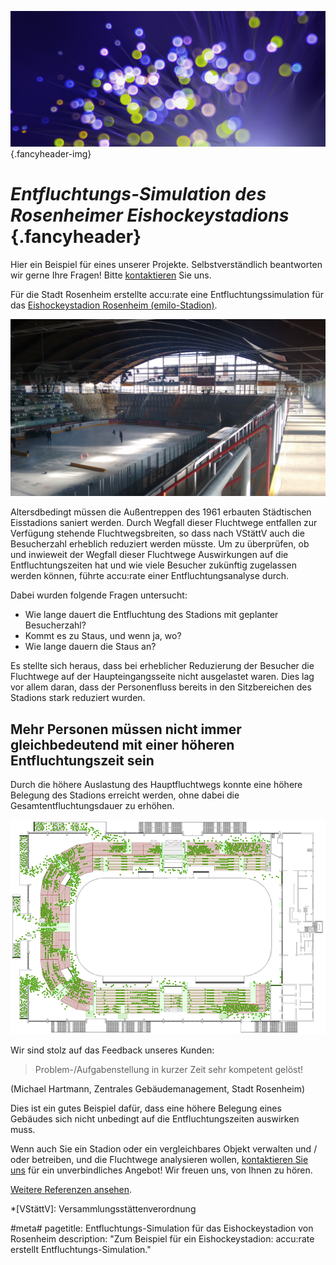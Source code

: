 ![](/img/accurate-bild-3.jpg) {.fancyheader-img}
# *Entfluchtungs-Simulation des Rosenheimer Eishockeystadions* {.fancyheader}

Hier ein Beispiel für eines unserer Projekte.
Selbstverständlich beantworten wir gerne Ihre Fragen!
Bitte [kontaktieren](kontakt) Sie uns.

Für die Stadt Rosenheim erstellte accu:rate eine Entfluchtungssimulation für das [Eishockeystadion Rosenheim (emilo-Stadion)](https://de.wikipedia.org/wiki/Emilo-Stadion).

![Rosenheim-Eishockeystadion](img/referenzen/rosenheim-eishockeystadion.jpg)

Altersdbedingt müssen die Außentreppen des 1961 erbauten Städtischen Eisstadions saniert werden. Durch Wegfall dieser Fluchtwege entfallen zur Verfügung stehende Fluchtwegsbreiten, so dass nach VStättV auch die Besucherzahl erheblich reduziert werden müsste. Um zu überprüfen, ob und inwieweit der Wegfall dieser Fluchtwege Auswirkungen auf die Entfluchtungszeiten hat und wie viele Besucher zukünftig zugelassen werden können, führte accu:rate einer Entfluchtungsanalyse durch. 

Dabei wurden folgende Fragen untersucht: 

* Wie lange dauert die Entfluchtung des Stadions mit geplanter Besucherzahl?
* Kommt es zu Staus, und wenn ja, wo?
* Wie lange dauern die Staus an?

Es stellte sich heraus, dass bei erheblicher Reduzierung der Besucher die Fluchtwege auf der Haupteingangsseite nicht ausgelastet waren. Dies lag vor allem daran, dass der Personenfluss bereits in den Sitzbereichen des Stadions stark reduziert wurden. 

## Mehr Personen müssen nicht immer gleichbedeutend mit einer höheren Entfluchtungszeit sein

Durch die höhere Auslastung des Hauptfluchtwegs konnte eine höhere Belegung des Stadions erreicht werden, ohne dabei die Gesamtentfluchtungsdauer zu erhöhen.

![Screenshot der Simulation](img/referenzen/rosenheim-eishockeystadion-screenshot.png)

Wir sind stolz auf das Feedback unseres Kunden:
> Problem-/Aufgabenstellung in kurzer Zeit sehr kompetent gelöst!

(Michael Hartmann, Zentrales Gebäudemanagement, Stadt Rosenheim)

Dies ist ein gutes Beispiel dafür, dass eine höhere Belegung eines Gebäudes sich nicht unbedingt auf die Entfluchtungszeiten auswirken muss.

Wenn auch Sie ein Stadion oder ein vergleichbares Objekt verwalten und / oder betreiben, und die Fluchtwege analysieren wollen, [kontaktieren Sie uns](kontakt) für ein unverbindliches Angebot! Wir freuen uns, von Ihnen zu hören.

[Weitere Referenzen ansehen](referenzen).

<!-- Abkürzungen: -->

*[VStättV]: Versammlungsstättenverordnung

#meta#
pagetitle: Entfluchtungs-Simulation für das Eishockeystadion von Rosenheim
description: "Zum Beispiel für ein Eishockeystadion: accu:rate erstellt Entfluchtungs-Simulation."

